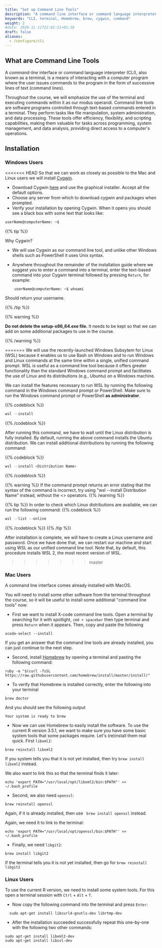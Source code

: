 ```yaml
---
title: "Set up Command Line Tools"
description: "A command-line interface or command language interpreter (CLI), also known as a terminal, is a means of interacting with a computer program."
keywords: "CLI, terminal, Homebrew, brew, cygwin, command"
weight: 2
#date: 2020-11-11T22:02:51+05:30
draft: false
aliases:
  - /configure/cli
---
```


## What are Command Line Tools

A *command-line* interface or command language interpreter (CLI), also known as a terminal, is a means of interacting with a computer program where the user issues commands to the program in the form of successive lines of text (command lines).

Throughout the course, we will emphasize the use of the terminal and executing commands within it as our modus operandi. Command line tools are software programs controlled through text-based commands entered in a terminal. They perform tasks like file manipulation, system administration, and data processing. These tools offer efficiency, flexibility, and scripting capabilities, making them valuable for tasks across programming, system management, and data analysis, providing direct access to a computer's operations.

## Installation

### Windows Users

<<<<<<< HEAD
So that we can work as closely as possible to the Mac and Linux users we will install [Cygwin](https://www.cygwin.com/).

*   Download Cygwin [here](https://cygwin.com/install.html) and use the graphical installer. Accept all the default options.
*   Choose any server from which to download cygwin and packages when prompted.
*   Verify your installation by opening Cygwin. When it opens you should see a black box with some text that looks like:

```bash
userName@computerName: ~$
```
<!--i.e. for Uli he sees:
```bash
ubergmann@dhcp-wlan-uzh-10-12-130-xxx: ~$
```

We will explain what all this means in the first day or so of the course.
-->


{{% tip %}}

Why Cygwin?
* We will use Cygwin as our command line tool, and unlike other Windows shells such as PowerShell it uses Unix syntax.
*  Anywhere throughout the remainder of the installation guide where we suggest you to enter a command into a terminal, enter the text-based command into your Cygwin terminal followed by pressing `Return`, for example:

        userName@computerName: ~$ whoami

Should return your username.

{{% /tip %}}

{{% warning %}}

**Do not delete the setup-x86_64.exe file.** It needs to be kept so that we can add on some additional packages to use in the course.

{{% /warning %}}

=======
We will use the recently-launched Windows Subsytem for Linux (WSL) because it enables us to use Bash on Windows and to run Windows and Linux commands at the same time within a single, unified command prompt. WSL is useful as a command line tool because it offers greater functionality than the standard Windows command prompt and facilitates the use of Linux and its distributions (e.g., Ubuntu) on a Windows machine. 

We can install the features necessary to run WSL by running the following command in the Windows command prompt or PowerShell. Make sure to run the Windows command prompt or PowerShell **as administrator**. 

{{% codeblock %}}
```powershell
wsl --install
```
{{% /codeblock %}}

After running this command, we have to wait until the Linux distribution is fully installed. By default, running the above command installs the Ubuntu distribution. We can install additional distributions by running the following command:

{{% codeblock %}}
```powershell
wsl --install <Distribution Name>
```
{{% /codeblock %}}

{{% warning %}}
If the command prompt returns an error stating that the syntax of the command is incorrect, try using "wsl --install Distribution Name" instead, without the <> operators. 
{{% /warning %}}

{{% tip %}}
In order to check which Linux distributions are available, we can run the following command:
{{% codeblock %}}
```powershell
wsl --list --online
```
{{% /codeblock %}}
{{% /tip %}}

After installation is complete, we will have to create a Linux username and password. Once we have done that, we can restart our machine and start using WSL as our unified command line tool. Note that, by default, this procedure installs WSL 2, the most recent version of WSL. 

>>>>>>> master
### Mac Users

A command line interface comes already installed with MacOS.

You will need to install some other software from the terminal throughout the course, so it will be useful to install some additional "command line tools" now:

*   First we want to install X-code command line tools. Open a terminal by searching for it with spotlight, `cmd + spacebar` then type terminal and press `Return` when it appears. Then, copy and paste the following

```
xcode-select --install
```

If you get an answer that the command line tools are already installed, you can just continue to the next step.

* Second, install [Homebrew](https://brew.sh) by opening a terminal and pasting the following command:

```
ruby -e "$(curl -fsSL https://raw.githubusercontent.com/homebrew/install/master/install)"
```

* To verify that Homebrew is installed correctly, enter the following into your terminal
```
brew doctor
```
And you should see the following output
```
Your system is ready to brew
```

* Now we can use Homebrew to easily install the software. To use the current R version 3.5.1, we want to make sure you have some basic system tools that some packages require. Let's (re)install them real quick. First `libxml2`:

```
brew reinstall libxml2
```

If you system tells you that it is not yet installed, then try  ```brew install libxml2``` instead.

We also want to link this so that the terminal finds it later:

```
echo 'export PATH="/usr/local/opt/libxml2/bin:$PATH"' >> ~/.bash_profile
```

* Second, we also need `openssl`:

```
brew reinstall openssl
```
Again, if it is already installed, then use ``` brew install openssl``` instead.

Again, we need it to link to the terminal:

```
echo 'export PATH="/usr/local/opt/openssl/bin:$PATH"' >> ~/.bash_profile
```



* Finally, we need `libgit2`:

```
brew install libgit2
```

If the terminal tells you it is not yet installed, then go for ```brew reinstall libgit2```

### Linux Users

To use the current R version, we need to install some system tools. For this open a terminal session with `Ctrl` + `Alt` + `T`.

* Now copy the following command into the terminal and press `Enter`:

```
  sudo apt-get install libcurl4-gnutls-dev librtmp-dev
```

* After the installation succeeded successfully repeat this one-by-one with the following two other commands:

```
sudo apt-get install libxml2-dev
sudo apt-get install libssl-dev
```
